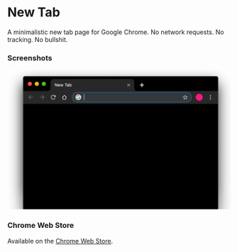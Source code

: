 # New Tab

A minimalistic new tab page for Google Chrome. No network requests. No tracking. No bullshit.

### Screenshots

![New Tab](/assets/screenshot_0.png)

### Chrome Web Store

Available on the [Chrome Web Store](https://chrome.google.com/webstore/detail/ghmokeglblpempfcejfklknefmmnomcl).
